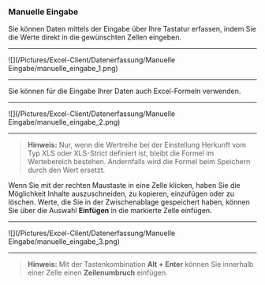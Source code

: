 ### Manuelle Eingabe

Sie können Daten mittels der Eingabe über Ihre Tastatur erfassen, indem Sie die Werte direkt in die gewünschten Zellen eingeben.  

---
![](/Pictures/Excel-Client/Datenerfassung/Manuelle Eingabe/manuelle_eingabe_1.png)

---
  
Sie können für die Eingabe Ihrer Daten auch Excel-Formeln verwenden.  

---
![](/Pictures/Excel-Client/Datenerfassung/Manuelle Eingabe/manuelle_eingabe_2.png)

---
  
> **Hinweis:** Nur, wenn die Wertreihe bei der Einstellung Herkunft vom Typ XLS oder XLS-Strict definiert ist, bleibt die Formel im Wertebereich bestehen. Andernfalls wird die Formel beim Speichern durch den Wert ersetzt.   

Wenn Sie mit der rechten Maustaste in eine Zelle klicken, haben Sie die Möglichkeit Inhalte auszuschneiden, zu kopieren, einzufügen oder zu löschen. Werte, die Sie in der Zwischenablage gespeichert haben, können Sie über die Auswahl **Einfügen** in die markierte Zelle einfügen.

---
![](/Pictures/Excel-Client/Datenerfassung/Manuelle Eingabe/manuelle_eingabe_3.png)

---

> **Hinweis:** Mit der Tastenkombination **Alt + Enter** können Sie innerhalb einer Zelle einen **Zeilenumbruch** einfügen.